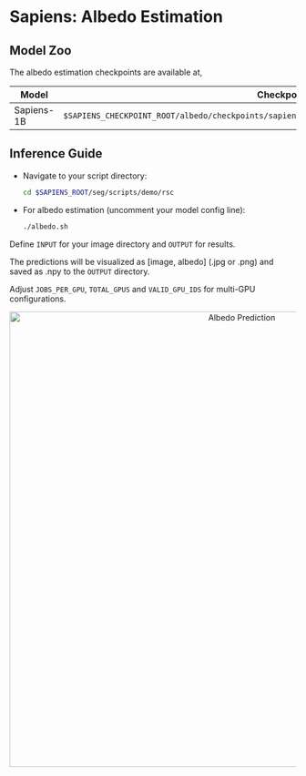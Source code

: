 # Sapiens: Albedo Estimation

## Model Zoo
The albedo estimation checkpoints are available at,

| Model         | Checkpoint Path
|---------------|--------------------------------------------------------------------------------------------------
| Sapiens-1B  | `$SAPIENS_CHECKPOINT_ROOT/albedo/checkpoints/sapiens_1b/sapiens_1b_albedo_render_people_epoch_42.pth`

## Inference Guide

- Navigate to your script directory:
  ```bash
  cd $SAPIENS_ROOT/seg/scripts/demo/rsc
  ```
- For albedo estimation (uncomment your model config line):
  ```bash
  ./albedo.sh
  ```

Define `INPUT` for your image directory and `OUTPUT` for results.

The predictions will be visualized as [image, albedo] (.jpg or .png) and saved as .npy to the `OUTPUT` directory.


Adjust `JOBS_PER_GPU`, `TOTAL_GPUS` and `VALID_GPU_IDS` for multi-GPU configurations.

<p align="center">
  <img src="../assets/albedo.gif" alt="Albedo Prediction" width="800" style="margin-right: 10px;"/>
</p>
